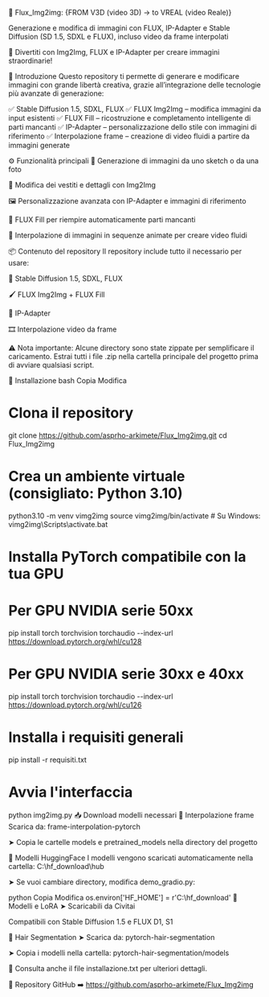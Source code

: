 🚀 Flux_Img2img: {FROM V3D (video 3D) → to VREAL (video Reale)}

Generazione e modifica di immagini con FLUX, IP-Adapter e Stable Diffusion (SD 1.5, SDXL e FLUX), incluso video da frame interpolati

🎨 Divertiti con Img2Img, FLUX e IP-Adapter per creare immagini straordinarie!

🌟 Introduzione
Questo repository ti permette di generare e modificare immagini con grande libertà creativa, grazie all’integrazione delle tecnologie più avanzate di generazione:

✅ Stable Diffusion 1.5, SDXL, FLUX
✅ FLUX Img2Img – modifica immagini da input esistenti
✅ FLUX Fill – ricostruzione e completamento intelligente di parti mancanti
✅ IP-Adapter – personalizzazione dello stile con immagini di riferimento
✅ Interpolazione frame – creazione di video fluidi a partire da immagini generate

⚙️ Funzionalità principali
🎨 Generazione di immagini da uno sketch o da una foto

👗 Modifica dei vestiti e dettagli con Img2Img

🖼️ Personalizzazione avanzata con IP-Adapter e immagini di riferimento

🧠 FLUX Fill per riempire automaticamente parti mancanti

🎥 Interpolazione di immagini in sequenze animate per creare video fluidi

📦 Contenuto del repository
Il repository include tutto il necessario per usare:

🧠 Stable Diffusion 1.5, SDXL, FLUX

🖌️ FLUX Img2Img + FLUX Fill

🧩 IP-Adapter

🎞️ Interpolazione video da frame

⚠️ Nota importante:
Alcune directory sono state zippate per semplificare il caricamento.
Estrai tutti i file .zip nella cartella principale del progetto prima di avviare qualsiasi script.

🧪 Installazione
bash
Copia
Modifica
# Clona il repository
git clone https://github.com/asprho-arkimete/Flux_Img2img.git
cd Flux_Img2img

# Crea un ambiente virtuale (consigliato: Python 3.10)
python3.10 -m venv vimg2img
source vimg2img/bin/activate   # Su Windows: vimg2img\Scripts\activate.bat

# Installa PyTorch compatibile con la tua GPU
# Per GPU NVIDIA serie 50xx
pip install torch torchvision torchaudio --index-url https://download.pytorch.org/whl/cu128

# Per GPU NVIDIA serie 30xx e 40xx
pip install torch torchvision torchaudio --index-url https://download.pytorch.org/whl/cu126

# Installa i requisiti generali
pip install -r requisiti.txt

# Avvia l'interfaccia
python img2img.py
📥 Download modelli necessari
🔄 Interpolazione frame
Scarica da: frame-interpolation-pytorch

➤ Copia le cartelle models e pretrained_models nella directory del progetto

🤖 Modelli HuggingFace
I modelli vengono scaricati automaticamente nella cartella:
C:\hf_download\hub

➤ Se vuoi cambiare directory, modifica demo_gradio.py:

python
Copia
Modifica
os.environ['HF_HOME'] = r'C:\hf_download'
🧠 Modelli e LoRA
➤ Scaricabili da Civitai

Compatibili con Stable Diffusion 1.5 e FLUX D1, S1

💇 Hair Segmentation
➤ Scarica da: pytorch-hair-segmentation

➤ Copia i modelli nella cartella:
pytorch-hair-segmentation/models

📄 Consulta anche il file installazione.txt per ulteriori dettagli.

🔗 Repository GitHub
➡️ https://github.com/asprho-arkimete/Flux_Img2img
